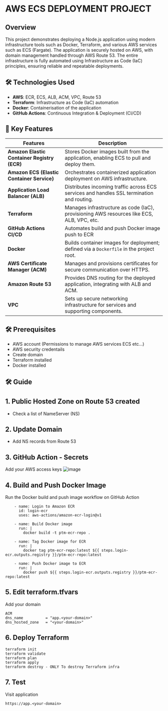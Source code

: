# AWS ECS DEPLOYMENT PROJECT 

## Overview 

This project demonstrates deploying a Node.js application using modern infrastructure tools such as Docker, Terraform, and various AWS services such as ECS (Fargate). The application is securely hosted on AWS, with domain management handled through AWS Route 53. The entire infrastructure is fully automated using Infrastructure as Code (IaC) principles, ensuring reliable and repeatable deployments.


## 🛠️ Technologies Used
- **AWS**: ECR, ECS, ALB, ACM, VPC, Route 53
- **Terraform**: Infrastructure as Code (IaC) automation
- **Docker**: Containerisation of the application
- **GitHub Actions**: Continuous Integration & Deployment (CI/CD)
  


## 🔧 Key Features

| **Features**                             | **Description**                                                                                  |
|-------------------------------------------|--------------------------------------------------------------------------------------------------|
| **Amazon Elastic Container Registry (ECR)** | Stores Docker images built from the application, enabling ECS to pull and deploy them.          |
| **Amazon ECS (Elastic Container Service)** | Orchestrates containerized application deployment on AWS infrastructure.                        |
| **Application Load Balancer (ALB)**        | Distributes incoming traffic across ECS services and handles SSL termination and routing.       |
| **Terraform**                              | Manages infrastructure as code (IaC), provisioning AWS resources like ECS, ALB, VPC, etc.       |
| **GitHub Actions CI/CD**                   | Automates build and push Docker image push to ECR                                               |
| **Docker**                                 | Builds container images for deployment; defined via a `Dockerfile` in the project root.         |
| **AWS Certificate Manager (ACM)**          | Manages and provisions certificates for secure communication over HTTPS.                |
| **Amazon Route 53**                        | Provides DNS routing for the deployed application, integrating with ALB and ACM.                |
| **VPC**                                    | Sets up secure networking infrastructure for services and supporting components.                |


## 🛠️ Prerequisites

- AWS account (Permissions to manage AWS services ECS etc...)
- AWS security credentails
- Create domain 
- Terraform installed
- Docker installed

## 🛠️ Guide

## 1. Public Hosted Zone on Route 53 created
- Check a list of NameServer (NS)

## 2. Update Domain 
- Add NS records from Route 53
  
## 3. GitHub Action - Secrets 

Add your AWS access keys
![image](https://github.com/user-attachments/assets/071a0fd4-b203-470d-80b2-f8bf929d676d)

## 4. Build and Push Docker Image

Run the Docker build and push image workflow on GitHub Action

```hcl
    - name: Login to Amazon ECR
      id: login-ecr
      uses: aws-actions/amazon-ecr-login@v1

    - name: Build Docker image
      run: |
        docker build -t ptm-ecr-repo .

    - name: Tag Docker image for ECR
      run: |
        docker tag ptm-ecr-repo:latest ${{ steps.login-ecr.outputs.registry }}/ptm-ecr-repo:latest

    - name: Push Docker image to ECR
      run: |
        docker push ${{ steps.login-ecr.outputs.registry }}/ptm-ecr-repo:latest
```


## 5. Edit terraform.tfvars

Add your domain 

```hcl
ACM
dns_name          = "app.<your-domain>"
dns_hosted_zone   = "<your-domain>"
```
## 6. Deploy Terraform 

```hcl
terraform init
terraform validate
terraform plan
terraform apply
terraform destroy - ONLY To destroy Terraform infra 
```

## 7. Test 

Visit application 
```hcl
https://app.<your-domain>
```


